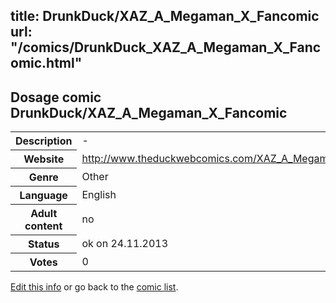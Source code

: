 title: DrunkDuck/XAZ_A_Megaman_X_Fancomic
url: "/comics/DrunkDuck_XAZ_A_Megaman_X_Fancomic.html"
---
Dosage comic DrunkDuck/XAZ_A_Megaman_X_Fancomic
-----------------------------------------

<p id="msg"></p>
<script type="text/javascript">
if (window.location.search === '?edit_info_mail=sent_ok') {
  var elem = document.getElementById("msg");
  elem.innerHTML = 'Edited information sucessfully sent for review, which is usually done daily. Thanks!';
  elem.className = 'ok';
}
</script>
<table class="comicinfo">
<tr>
<th>Description</th><td>-</td>
</tr>
<tr>
<th>Website</th><td><a href="http://www.theduckwebcomics.com/XAZ_A_Megaman_X_Fancomic/">http://www.theduckwebcomics.com/XAZ_A_Megaman_X_Fancomic/</a></td>
</tr>
<tr>
<th>Genre</th><td>Other</td>
</tr>
<tr>
<th>Language</th><td>English</td>
</tr>
<tr>
<th>Adult content</th><td>no</td>
</tr>
<tr>
<th>Status</th><td>ok on 24.11.2013</td>
</tr>
<tr>
<th>Votes</th><td>0</td>
</tr>
</table>

[Edit this info](DrunkDuck_XAZ_A_Megaman_X_Fancomic_edit.html) or go back to the [comic list](../comic-index.html).
